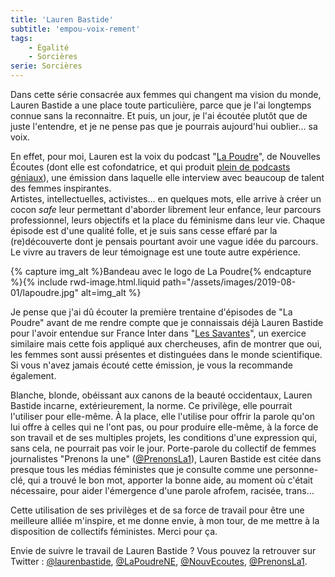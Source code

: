 ```yaml
---
title: 'Lauren Bastide'
subtitle: 'empou-voix-rement'
tags:
    - Égalité
    - Sorcières
serie: Sorcières
---
```


Dans cette série consacrée aux femmes qui changent ma vision du monde, Lauren Bastide a une place toute particulière, parce que je l'ai longtemps connue sans la reconnaitre. Et puis, un jour, je l'ai écoutée plutôt que de juste l'entendre, et je ne pense pas que je pourrais aujourd'hui oublier… sa voix.

En effet, pour moi, Lauren est la voix du podcast "[La Poudre](https://www.nouvellesecoutes.fr/la-poudre/)", de Nouvelles Écoutes (dont elle est cofondatrice, et qui produit [plein de podcasts géniaux](https://www.nouvellesecoutes.fr/)), une émission dans laquelle elle interview avec beaucoup de talent des femmes inspirantes.  
Artistes, intellectuelles, activistes… en quelques mots, elle arrive à créer un cocon _safe_ leur permettant d'aborder librement leur enfance, leur parcours professionnel, leurs objectifs et la place du féminisme dans leur vie. Chaque épisode est d'une qualité folle, et je suis sans cesse effaré par la (re)découverte dont je pensais pourtant avoir une vague idée du parcours. Le vivre au travers de leur témoignage est une toute autre expérience.

{% capture img_alt %}Bandeau avec le logo de La Poudre{% endcapture %}{% include rwd-image.html.liquid
path="/assets/images/2019-08-01/lapoudre.jpg"
alt=img_alt
%}

Je pense que j'ai dû écouter la première trentaine d'épisodes de "La Poudre" avant de me rendre compte que je connaissais déjà Lauren Bastide pour l'avoir entendue sur France Inter dans "[Les Savantes](https://www.franceinter.fr/emissions/les-savantes)", un exercice similaire mais cette fois appliqué aux chercheuses, afin de montrer que oui, les femmes sont aussi présentes et distinguées dans le monde scientifique. Si vous n'avez jamais écouté cette émission, je vous la recommande également.

Blanche, blonde, obéissant aux canons de la beauté occidentaux, Lauren Bastide incarne, extérieurement, la norme. Ce privilège, elle pourrait l'utiliser pour elle-même. À la place, elle l'utilise pour offrir la parole qu'on lui offre à celles qui ne l'ont pas, ou pour produire elle-même, à la force de son travail et de ses multiples projets, les conditions d'une expression qui, sans cela, ne pourrait pas voir le jour. Porte-parole du collectif de femmes journalistes "Prenons la une" ([@PrenonsLa1](https://twitter.com/prenonsla1?lang=fr)), Lauren Bastide est citée dans presque tous les médias féministes que je consulte comme une personne-clé, qui a trouvé le bon mot, apporter la bonne aide, au moment où c'était nécessaire, pour aider l'émergence d'une parole afrofem, racisée, trans… 

Cette utilisation de ses privilèges et de sa force de travail pour être une meilleure alliée m'inspire, et me donne envie, à mon tour, de me mettre à la disposition de collectifs féministes. Merci pour ça.

Envie de suivre le travail de Lauren Bastide ? Vous pouvez la retrouver sur Twitter : [@laurenbastide]([@laurenbastide](https://twitter.com/laurenbastide)), [@LaPoudreNE](https://twitter.com/lapoudreNE), [@NouvEcoutes](https://twitter.com/nouvecoutes), [@PrenonsLa1](https://twitter.com/prenonsla1).
